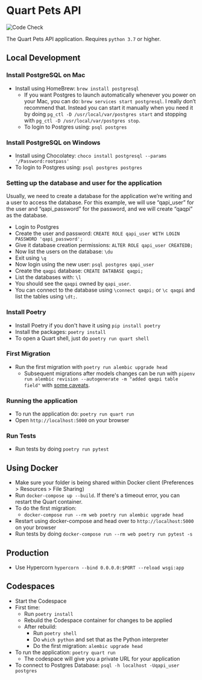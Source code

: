 # Quart Pets API

![Code Check](https://github.com/esfoobar/qapi/workflows/Code%20Checks/badge.svg)

The Quart Pets API application. Requires `python 3.7` or higher.

## Local Development

### Install PostgreSQL on Mac

- Install using HomeBrew: `brew install postgresql`
  - If you want Postgres to launch automatically whenever you power on your Mac, you can do: `brew services start postgresql`. I really don’t recommend that. Instead you can start it manually when you need it by doing `pg_ctl -D /usr/local/var/postgres start` and stopping with `pg_ctl -D /usr/local/var/postgres stop`.
  - To login to Postgres using: `psql postgres`

### Install PostgreSQL on Windows

- Install using Chocolatey: `choco install postgresql --params '/Password:rootpass'`
- To login to Postgres using: `psql postgres postgres`

### Setting up the database and user for the application

Usually, we need to create a database for the application we’re writing and a user to access the database. For this example, we will use “qapi_user” for the user and “qapi_password” for the password, and we will create “qaqpi” as the database.

- Login to Postgres
- Create the user and password: `CREATE ROLE qapi_user WITH LOGIN PASSWORD 'qapi_password';`
- Give it database creation permissions: `ALTER ROLE qapi_user CREATEDB;`
- Now list the users on the database: `\du`
- Exit using `\q`
- Now login using the new user: `psql postgres qapi_user`
- Create the `qaqpi` database: `CREATE DATABASE qaqpi;`
- List the databases with: `\l`
- You should see the `qaqpi` owned by `qapi_user`.
- You can connect to the database using `\connect qaqpi;` or `\c qaqpi` and list the tables using `\dt;`.

### Install Poetry

- Install Poetry if you don't have it using `pip install poetry`
- Install the packages: `poetry install`
- To open a Quart shell, just do `poetry run quart shell`

### First Migration

- Run the first migration with `poetry run alembic upgrade head`
  - Subsequent migrations after models changes can be run with `pipenv run alembic revision --autogenerate -m "added qaqpi table field"` with [some caveats](https://alembic.sqlalchemy.org/en/latest/autogenerate.html#what-does-autogenerate-detect-and-what-does-it-not-detect).

### Running the application

- To run the application do: `poetry run quart run`
- Open `http://localhost:5000` on your browser

### Run Tests

- Run tests by doing `poetry run pytest`

## Using Docker

- Make sure your folder is being shared within Docker client (Preferences > Resources > File Sharing)
- Run `docker-compose up --build`. If there's a timeout error, you can restart the Quart container.
- To do the first migration:
  - `docker-compose run --rm web poetry run alembic upgrade head`
- Restart using docker-compose and head over to `http://localhost:5000` on your browser
- Run tests by doing `docker-compose run --rm web poetry run pytest -s`

## Production

- Use Hypercorn `hypercorn --bind 0.0.0.0:$PORT --reload wsgi:app`

## Codespaces

- Start the Codespace
- First time:
  - Run `poetry install`
  - Rebuild the Codespace container for changes to be applied
  - After rebuild:
    - Run `poetry shell`
    - Do `which python` and set that as the Python interpreter
    - Do the first migration: `alembic upgrade head`
- To run the application: `poetry quart run`
  - The codespace will give you a private URL for your application
- To connect to Postgres Database: `psql -h localhost -Uqapi_user postgres`
